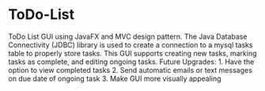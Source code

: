 # ToDo-List
ToDo List GUI using JavaFX and MVC design pattern. The Java Database Connectivity (JDBC) library is used to create a connection to a mysql tasks table to properly store tasks. This GUI supports creating new tasks, marking tasks as complete, and editing ongoing tasks. 
Future Upgrades: 1. Have the option to view completed tasks
                 2. Send automatic emails or text messages on due date of ongoing task
                 3. Make GUI more visually appealing
              
